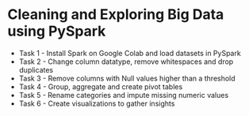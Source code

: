 # Cleaning and Exploring Big Data using PySpark

- Task 1 - Install Spark on Google Colab and load datasets in PySpark
- Task 2 - Change column datatype, remove whitespaces and drop duplicates
- Task 3 - Remove columns with Null values higher than a threshold
- Task 4 - Group, aggregate and create pivot tables
- Task 5 - Rename categories and impute missing numeric values
- Task 6 - Create visualizations to gather insights
